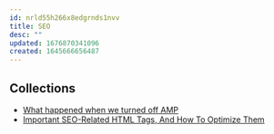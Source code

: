 ```yaml
---
id: nrld55h266x8edgrnds1nvv
title: SEO
desc: ""
updated: 1676870341096
created: 1645666656487
---
```


## Collections

- [What happened when we turned off AMP](https://searchengineland.com/what-happened-when-we-turned-off-amp-378591)
- [Important SEO-Related HTML Tags, And How To Optimize Them](https://blog.openreplay.com/important-seo-related-tags-in-html-and-how-to-optimize-them/)

